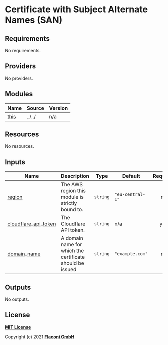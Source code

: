 # Certificate with Subject Alternate Names (SAN)

<!-- BEGINNING OF PRE-COMMIT-TERRAFORM DOCS HOOK -->
## Requirements

No requirements.

## Providers

No providers.

## Modules

| Name | Source | Version |
|------|--------|---------|
| <a name="module_this"></a> [this](#module\_this) | ../../ | n/a |

## Resources

No resources.

## Inputs

| Name | Description | Type | Default | Required |
|------|-------------|------|---------|:--------:|
| <a name="input_region"></a> [region](#input\_region) | The AWS region this module is strictly bound to. | `string` | `"eu-central-1"` | no |
| <a name="input_cloudflare_api_token"></a> [cloudflare\_api\_token](#input\_cloudflare\_api\_token) | The Cloudflare API token. | `string` | n/a | yes |
| <a name="input_domain_name"></a> [domain\_name](#input\_domain\_name) | A domain name for which the certificate should be issued | `string` | `"example.com"` | no |

## Outputs

No outputs.

<!-- END OF PRE-COMMIT-TERRAFORM DOCS HOOK -->

## License

**[MIT License](../../LICENSE)**

Copyright (c) 2021 **[Flaconi GmbH](https://github.com/flaconi)**
